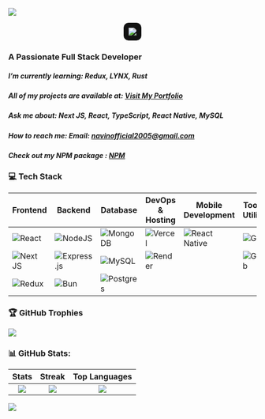 ![](https://quotes-github-readme.vercel.app/api?type=horizontal&theme=tokyonight)
<p align="center">
  <img src="https://readme-typing-svg.herokuapp.com?font=Poppins&size=25&pause=1000&color=00CFFF&center=true&vCenter=true&width=600&height=50&lines=Hi+there!+I'm+Navin👋;Welcome+to+my+GitHub+Profile!;Full-Stack+Developer🚀" 
  style="background:#121212; padding:10px; border-radius:10px;">
</p>

### A Passionate Full Stack Developer
##### I’m currently learning: **Redux**, **LYNX**, **Rust**
#####  All of my projects are available at:  [Visit My Portfolio](https://online-resume-navin.vercel.app/)
#####  Ask me about:  **Next JS**, **React**, **TypeScript**, **React Native**, **MySQL**
#####  How to reach me: Email: [navinofficial2005@gmail.com](mailto:navinofficial2005@gmail.com)
##### Check out my NPM package : [NPM](https://www.npmjs.com/settings/navin0507/packages)
### 💻 Tech Stack
| **Frontend** | **Backend** | **Database** | **DevOps & Hosting** | **Mobile Development** | **Tools & Utilities** | **Authentication** | **UI Libraries** | **API & Testing** | **Data Visualization** |
|-------------|------------|-------------|----------------------|------------------------|----------------------|--------------------|------------------|------------------|----------------------|
| ![React](https://img.shields.io/badge/react-%2320232a.svg?style=for-the-badge&logo=react&logoColor=%2361DAFB) | ![NodeJS](https://img.shields.io/badge/node.js-6DA55F?style=for-the-badge&logo=node.js&logoColor=white) | ![MongoDB](https://img.shields.io/badge/MongoDB-%234ea94b.svg?style=for-the-badge&logo=mongodb&logoColor=white) | ![Vercel](https://img.shields.io/badge/vercel-%23000000.svg?style=for-the-badge&logo=vercel&logoColor=white) | ![React Native](https://img.shields.io/badge/react_native-%2320232a.svg?style=for-the-badge&logo=react&logoColor=%2361DAFB) | ![Git](https://img.shields.io/badge/git-%23F05033.svg?style=for-the-badge&logo=git&logoColor=white) | ![JWT](https://img.shields.io/badge/JWT-black?style=for-the-badge&logo=JSON%20web%20tokens) | ![TailwindCSS](https://img.shields.io/badge/tailwindcss-%2338B2AC.svg?style=for-the-badge&logo=tailwind-css&logoColor=white) | ![Insomnia](https://img.shields.io/badge/Insomnia-black?style=for-the-badge&logo=insomnia&logoColor=5849BE) | ![Chart.js](https://img.shields.io/badge/chart.js-F5788D.svg?style=for-the-badge&logo=chart.js&logoColor=white) |
| ![Next JS](https://img.shields.io/badge/Next-black?style=for-the-badge&logo=next.js&logoColor=white) | ![Express.js](https://img.shields.io/badge/Express.js-000000.svg?style=for-the-badge&logo=express&logoColor=white) | ![MySQL](https://img.shields.io/badge/mysql-4479A1.svg?style=for-the-badge&logo=mysql&logoColor=white) | ![Render](https://img.shields.io/badge/Render-%46E3B7.svg?style=for-the-badge&logo=render&logoColor=white) |  | ![GitHub](https://img.shields.io/badge/github-%23121011.svg?style=for-the-badge&logo=github&logoColor=white) | ![Firebase](https://img.shields.io/badge/firebase-%23039BE5.svg?style=for-the-badge&logo=firebase) | ![Figma](https://img.shields.io/badge/figma-%23F24E1E.svg?style=for-the-badge&logo=figma&logoColor=white) | | |
| ![Redux](https://img.shields.io/badge/redux-%23593d88.svg?style=for-the-badge&logo=redux&logoColor=white) | ![Bun](https://img.shields.io/badge/Bun-%23000000.svg?style=for-the-badge&logo=bun&logoColor=white) | ![Postgres](https://img.shields.io/badge/postgres-%23316192.svg?style=for-the-badge&logo=postgresql&logoColor=white) | | | | | | | |
### 🏆 GitHub Trophies
![](https://github-profile-trophy.vercel.app/?username=navin0507&theme=dracula&no-frame=false&no-bg=false&margin-w=4&title=Commits,Followers,Repositories)
### 📊 GitHub Stats:
| Stats | Streak | Top Languages |
|:-:|:-:|:-:|
| ![](https://github-readme-stats.vercel.app/api?username=navin0507&theme=dracula&hide_border=false&include_all_commits=true&count_private=true) | ![](https://nirzak-streak-stats.vercel.app/?user=navin0507&theme=dracula&hide_border=false) | ![](https://github-readme-stats.vercel.app/api/top-langs/?username=navin0507&theme=dracula&hide_border=false&include_all_commits=true&count_private=true&layout=compact) |


[![](https://visitcount.itsvg.in/api?id=navin0507&icon=9&color=12)](https://visitcount.itsvg.in)


